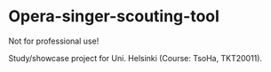 # Opera-singer-scouting-tool
Not for professional use! 

Study/showcase project for Uni. Helsinki (Course: TsoHa, TKT20011).
